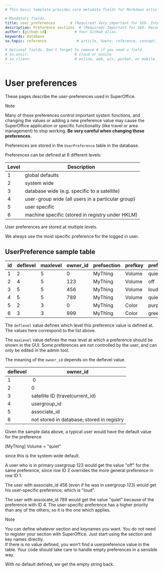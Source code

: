 ```yaml
---
# This basic template provides core metadata fields for Markdown articles on docs.superoffice.com.

# Mandatory fields.
title: user_preferences       # (Required) Very important for SEO. Intent in a unique string of 43-59 chars including spaces.
description: Preference sections  # (Required) Important for SEO. Recommended character length is 115-145 characters including spaces.
author: {github-id}             # Your GitHub alias.
keywords: database
so.topic: reference              # article, howto, reference, concept, guide

# Optional fields. Don't forget to remove # if you need a field.
# so.envir:                     # cloud or onsite
# so.client:                    # online, web, win, pocket, or mobile
---
```


# User preferences

These pages describe the user-preferences used in SuperOffice.

> [!NOTE]
> Many of these preferences control important system functions, and changing the values or adding a new preference value may cause the SuperOffice application or specific functionality (like travel or area management) to stop working. **Be very careful when changing these preferences.**

Preferences are stored in the `UserPreference` table in the database.

Preferences can be defined at 6 different levels:

| Level | Description |
|---|---|
| 1 | global defaults |
| 2 | system wide |
| 3 | database wide (e.g. specific to a satellite) |
| 4 | user-group wide (all users in a particular group) |
| 5 | user specific |
| 6 | machine specific (stored in registry under HKLM) |

User preferences are stored at multiple levels.

We always use the most specific preference for the logged in user.

## UserPreference sample table

| id | deflevel | maxlevel | owner\_id | prefsection | prefkey | prefvalue |
|---|---|---|---|---|---|---|
| 1 | 2 | 5 | 0   | MyThing | Volume | quiet  |
| 2 | 4 | 5 | 123 | MyThing | Volume | off    |
| 3 | 5 | 5 | 456 | MyThing | Volume | loud   |
| 4 | 5 | 5 | 789 | MyThing | Volume | quiet  |
| 5 | 2 | 3 | 0   | MyThing | Color  | purple |
| 6 | 3 | 3 | 999 | MyThing | Color  | green  |

The `deflevel` value defines which level this preference value is defined at. The values here correspond to the list above.

The `maxLevel` value defines the max level at which a preference should be shown in the GUI. Some preferences are not controlled by the user, and can only be edited in the admin tool.

The meaning of the `owner_id` depends on the deflevel value.

| deflevel | owner\_id |
|---|---|
| 1 | 0 |
| 2 | 0 |
| 3 | satellite ID (travelcurrent\_id) |
| 4 | usergroup\_id |
| 5 | associate\_id |
| 6 | not stored in database; stored in registry |

Given the sample data above, a typical user would have the default value for the preference

\[MyThing\] Volume = "quiet"

since this is the system-wide default.

A user who is in primary usergroup 123 would get the value "off" for the same preference, since row ID 2 overrides the more general preference in row ID 1.

The user with associate\_id 456 (even if he was in usergroup 123) would get his user-specific preference, which is "loud".

The user with assoicate\_id 789 would get the value "quiet" because of the preference with ID 4. The user-specific preference has a higher priority than any of the others, so it is the one which applies.

> [!NOTE]
> You can define whatever section and keynames you want. You do not need to register your section with SuperOffice. Just start using the section and key names directly.<br>If there is no value defined, you won't find a userpreference value in the table. Your code should take care to handle empty preferences in a sensible way.

With no default defined, we get the empty string back.

